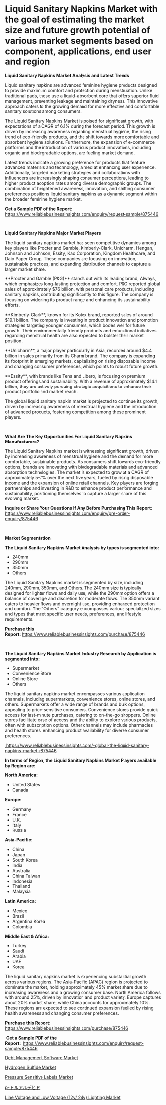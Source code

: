 <p><h1>Liquid Sanitary Napkins Market with the goal of estimating the market size and future growth potential of various market segments based on component, applications, end user and region</h1></p><p><strong>Liquid Sanitary Napkins Market Analysis and Latest Trends</strong></p>
<p><p>Liquid sanitary napkins are advanced feminine hygiene products designed to provide maximum comfort and protection during menstruation. Unlike traditional pads, these use a liquid-absorbent core that offers superior fluid management, preventing leakage and maintaining dryness. This innovative approach caters to the growing demand for more effective and comfortable sanitary solutions among consumers.</p><p>The Liquid Sanitary Napkins Market is poised for significant growth, with expectations of a CAGR of 6.1% during the forecast period. This growth is driven by increasing awareness regarding menstrual hygiene, the rising trend of eco-friendly products, and the shift towards more comfortable and absorbent hygiene solutions. Furthermore, the expansion of e-commerce platforms and the introduction of various product innovations, including organic and biodegradable options, are fueling market demand.</p><p>Latest trends indicate a growing preference for products that feature advanced materials and technology, aimed at enhancing user experience. Additionally, targeted marketing strategies and collaborations with influencers are increasingly shaping consumer perceptions, leading to higher product adoption rates among diverse demographic groups. The combination of heightened awareness, innovation, and shifting consumer preferences positions liquid sanitary napkins as a dynamic segment within the broader feminine hygiene market.</p></p>
<p><strong>Get a Sample PDF of the Report:&nbsp;</strong> <a href="https://www.reliablebusinessinsights.com/enquiry/request-sample/875446">https://www.reliablebusinessinsights.com/enquiry/request-sample/875446</a></p>
<p>&nbsp;</p>
<p><strong>Liquid Sanitary Napkins Major Market Players</strong></p>
<p><p>The liquid sanitary napkins market has seen competitive dynamics among key players like Procter and Gamble, Kimberly-Clark, Unicharm, Hengan, Johnson and Johnson, Essity, Kao Corporation, Kingdom Healthcare, and Daio Paper Group. These companies are focusing on innovation, sustainable practices, and expanding distribution channels to capture a larger market share.</p><p>**Procter and Gamble (P&G)** stands out with its leading brand, Always, which emphasizes long-lasting protection and comfort. P&G reported global sales of approximately $76 billion, with personal care products, including sanitary napkins, contributing significantly to this figure. The company is focusing on widening its product range and enhancing its sustainability efforts.</p><p>**Kimberly-Clark**, known for its Kotex brand, reported sales of around $19.1 billion. The company is investing in product innovation and promotion strategies targeting younger consumers, which bodes well for future growth. Their environmentally friendly products and educational initiatives regarding menstrual health are also expected to bolster their market position.</p><p>**Unicharm**, a major player particularly in Asia, recorded around $4.4 billion in sales primarily from its Charm brand. The company is expanding its footprint in emerging markets, capitalizing on rising disposable income and changing consumer preferences, which points to robust future growth.</p><p>**Essity**, with brands like Tena and Libero, is focusing on premium product offerings and sustainability. With a revenue of approximately $14.1 billion, they are actively pursuing strategic acquisitions to enhance their product portfolio and market reach.</p><p>The global liquid sanitary napkin market is projected to continue its growth, driven by increasing awareness of menstrual hygiene and the introduction of advanced products, fostering competition among these prominent players.</p></p>
<p>&nbsp;</p>
<p><strong>What Are The Key Opportunities For Liquid Sanitary Napkins Manufacturers?</strong></p>
<p><p>The Liquid Sanitary Napkins market is witnessing significant growth, driven by increasing awareness of menstrual hygiene and the demand for more comfortable, sustainable products. As consumers shift towards eco-friendly options, brands are innovating with biodegradable materials and advanced absorption technologies. The market is expected to grow at a CAGR of approximately 5-7% over the next five years, fueled by rising disposable income and the expansion of online retail channels. Key players are forging partnerships and investing in R&D to enhance product performance and sustainability, positioning themselves to capture a larger share of this evolving market.</p></p>
<p><strong>Inquire or Share Your Questions If Any Before Purchasing This Report:</strong> <a href="https://www.reliablebusinessinsights.com/enquiry/pre-order-enquiry/875446">https://www.reliablebusinessinsights.com/enquiry/pre-order-enquiry/875446</a></p>
<p>&nbsp;</p>
<p><strong>Market Segmentation</strong></p>
<p><strong>The Liquid Sanitary Napkins Market Analysis by types is segmented into:</strong></p>
<p><ul><li>240mm</li><li>290mm</li><li>350mm</li><li>Others</li></ul></p>
<p><p>The Liquid Sanitary Napkins market is segmented by size, including 240mm, 290mm, 350mm, and Others. The 240mm size is typically designed for lighter flows and daily use, while the 290mm option offers a balance of coverage and discretion for moderate flows. The 350mm variant caters to heavier flows and overnight use, providing enhanced protection and comfort. The "Others" category encompasses various specialized sizes and types that meet specific user needs, preferences, and lifestyle requirements.</p></p>
<p><strong>Purchase this Report:&nbsp;</strong><a href="https://www.reliablebusinessinsights.com/purchase/875446">https://www.reliablebusinessinsights.com/purchase/875446</a></p>
<p>&nbsp;</p>
<p><strong>The Liquid Sanitary Napkins Market Industry Research by Application is segmented into:</strong></p>
<p><ul><li>Supermarket</li><li>Convenience Store</li><li>Online Store</li><li>Others</li></ul></p>
<p><p>The liquid sanitary napkins market encompasses various application channels, including supermarkets, convenience stores, online stores, and others. Supermarkets offer a wide range of brands and bulk options, appealing to price-sensitive consumers. Convenience stores provide quick access for last-minute purchases, catering to on-the-go shoppers. Online stores facilitate ease of access and the ability to explore various products, often with subscription options. Other channels may include pharmacies and health stores, enhancing product availability for diverse consumer preferences.</p></p>
<p><a href="https://www.reliablebusinessinsights.com/-global-the-liquid-sanitary-napkins-market-r875446">&nbsp;https://www.reliablebusinessinsights.com/-global-the-liquid-sanitary-napkins-market-r875446</a></p>
<p><strong>In terms of Region, the Liquid Sanitary Napkins Market Players available by Region are:</strong></p>
<p>
    <p> <strong> North America: </strong>
        <ul>
            <li>United States</li>
            <li>Canada</li>
        </ul>
        </p> 
    <p> <strong> Europe: </strong>
        <ul>
            <li>Germany</li>
            <li>France</li>
            <li>U.K.</li>
            <li>Italy</li>
            <li>Russia</li>
        </ul>
        </p> 
    <p> <strong> Asia-Pacific: </strong>
        <ul>
            <li>China</li>
            <li>Japan</li>
            <li>South Korea</li>
            <li>India</li>
            <li>Australia</li>
            <li>China Taiwan</li>
            <li>Indonesia</li>
            <li>Thailand</li>
            <li>Malaysia</li>
        </ul>
        </p> 
    <p> <strong> Latin America: </strong>
        <ul>
            <li>Mexico</li>
            <li>Brazil</li>
            <li>Argentina Korea</li>
            <li>Colombia</li>
        </ul>
        </p> 
    <p> <strong> Middle East & Africa: </strong>
        <ul>
            <li>Turkey</li>
            <li>Saudi</li>
            <li>Arabia</li>
            <li>UAE</li>
            <li>Korea</li>
        </ul>
    </p>
    </p>
<p><p>The liquid sanitary napkins market is experiencing substantial growth across various regions. The Asia-Pacific (APAC) region is projected to dominate the market, holding approximately 45% market share due to increasing awareness and a growing consumer base. North America follows with around 25%, driven by innovation and product variety. Europe captures about 20% market share, while China accounts for approximately 10%. These regions are expected to see continued expansion fuelled by rising health awareness and changing consumer preferences.</p></p>
<p><strong>Purchase this Report: </strong><a href="https://www.reliablebusinessinsights.com/purchase/875446">https://www.reliablebusinessinsights.com/purchase/875446</a></p>
<p>&nbsp;<strong>Get a Sample PDF of the Report:&nbsp;&nbsp;</strong><a href="https://www.reliablebusinessinsights.com/enquiry/request-sample/875446">https://www.reliablebusinessinsights.com/enquiry/request-sample/875446</a></p>
<p><strong></strong></p>
<p><p><a href="https://www.linkedin.com/pulse/debt-management-software-market2024-2031-industry-insights-ix4df?trackingId=h7kRN5DBStGrq3KtkPfdXg%3D%3D">Debt Management Software Market</a></p><p><a href="https://medium.com/@scottroberts2661/the-global-hydrogen-sulfide-market-is-a-dynamic-and-growing-industry-35142a6cfe81">Hydrogen Sulfide Market</a></p><p><a href="https://issuu.com/reportprime-2/docs/pressure-sensitive-labels-market-si_4fbec4202ef27f">Pressure Sensitive Labels Market</a></p><p><a href="https://medium.com/@natkinneij6j/p-tolualdehyde-market-%E3%81%AF-%E3%82%B3%E3%82%B9%E3%83%88%E7%AE%A1%E7%90%86%E3%81%A8%E5%8A%B9%E7%8E%87%E5%90%91%E4%B8%8A%E3%82%92%E5%84%AA%E5%85%88%E3%81%97%E3%81%BE%E3%81%99-%E3%81%95%E3%82%89%E3%81%AB-%E5%A0%B1%E5%91%8A%E6%9B%B8%E3%81%AF%E5%B8%82%E5%A0%B4%E3%81%AE%E9%9C%80%E8%A6%81%E9%9D%A2%E3%81%A8%E4%BE%9B%E7%B5%A6%E9%9D%A2%E3%81%AE%E4%B8%A1%E6%96%B9%E3%82%92%E3%82%AB%E3%83%90%E3%83%BC%E3%81%97%E3%81%A6%E3%81%84%E3%81%BE%E3%81%99-p-tolualdehyde-%E5%B8%82%E5%A0%B4%E3%81%AF-2024-f45ce2474416">p-トルアルデヒド</a></p><p><a href="https://github.com/NathanCarter327/Market-Research-Report-List-1/blob/main/line-voltage-and-low-voltage-12v-24v-lighting-market.md">Line Voltage and Low Voltage (12v/ 24v) Lighting Market</a></p></p>